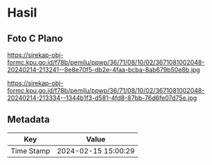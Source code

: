 # Hasil

## Foto C Plano

https://sirekap-obj-formc.kpu.go.id/f78b/pemilu/ppwp/36/71/08/10/02/3671081002048-20240214-213241--8e8e70f5-db2e-4faa-bcba-8ab679b50e8b.jpg

https://sirekap-obj-formc.kpu.go.id/f78b/pemilu/ppwp/36/71/08/10/02/3671081002048-20240214-213334--1344b1f3-d581-4fd8-87bb-76d6fe07d75e.jpg


## Metadata

| Key        | Value               |
| ---------- | ------------------- |
| Time Stamp | 2024-02-15 15:00:29 |



